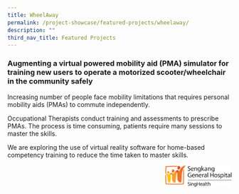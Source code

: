 ```yaml
---
title: WheelAway
permalink: /project-showcase/featured-projects/wheelaway/
description: ""
third_nav_title: Featured Projects
---
```

### Augmenting a virtual powered mobility aid (PMA) simulator for training new users to operate a motorized scooter/wheelchair in the community safely

Increasing number of people face mobility limitations that requires personal mobility aids (PMAs) to commute independently. 

Occupational Therapists conduct training and assessments to prescribe PMAs. The process is time consuming, patients require many sessions to master the skills.

We are exploring the use of virtual reality software for home-based competency training to reduce the time taken to master skills. 

<img style="width:30%" src="/images/skgh-logo.png" align="right">
